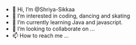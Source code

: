 - 👋 Hi, I’m @Shriya-Sikkaa
- 👀 I’m interested in coding, dancing and skating
- 🌱 I’m currently learning Java and javascript.
- 💞️ I’m looking to collaborate on ...
- 📫 How to reach me ...

<!---
Shriya-Sikkaa/Shriya-Sikkaa is a ✨ special ✨ repository because its `README.md` (this file) appears on your GitHub profile.
You can click the Preview link to take a look at your changes.
--->
